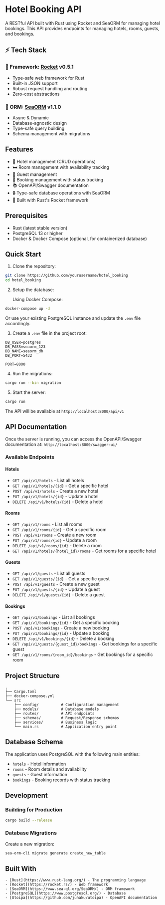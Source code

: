 # Hotel Booking API

A RESTful API built with Rust using Rocket and SeaORM for managing hotel bookings. This API provides endpoints for managing hotels, rooms, guests, and bookings.

## ⚡️ Tech Stack

### 🚀 Framework: [Rocket](https://rocket.rs/) v0.5.1
- Type-safe web framework for Rust
- Built-in JSON support
- Robust request handling and routing
- Zero-cost abstractions

### 🌊 ORM: [SeaORM](https://www.sea-ql.org/SeaORM/) v1.1.0
- Async & Dynamic
- Database-agnostic design
- Type-safe query building
- Schema management with migrations

## Features

- 🏨 Hotel management (CRUD operations)
- 🛏️ Room management with availability tracking
- 👥 Guest management
- 📅 Booking management with status tracking
- 📚 OpenAPI/Swagger documentation
- 🔒 Type-safe database operations with SeaORM
- 🚀 Built with Rust's Rocket framework

## Prerequisites

- Rust (latest stable version)
- PostgreSQL 13 or higher
- Docker & Docker Compose (optional, for containerized database)

## Quick Start

1. Clone the repository:
```bash
git clone https://github.com/yourusername/hotel_booking
cd hotel_booking
```

2. Setup the database:
   
   Using Docker Compose:
```bash
docker-compose up -d
```

   Or use your existing PostgreSQL instance and update the `.env` file accordingly.

3. Create a `.env` file in the project root:
```env
DB_USER=postgres
DB_PASS=seaorm_123
DB_NAME=seaorm_db
DB_PORT=5432

PORT=8000
```

4. Run the migrations:
```bash
cargo run --bin migration
```

5. Start the server:
```bash
cargo run
```

The API will be available at `http://localhost:8000/api/v1`

## API Documentation

Once the server is running, you can access the OpenAPI/Swagger documentation at:
`http://localhost:8000/swagger-ui/`

### Available Endpoints

#### Hotels
- `GET /api/v1/hotels` - List all hotels
- `GET /api/v1/hotels/{id}` - Get a specific hotel
- `POST /api/v1/hotels` - Create a new hotel
- `PUT /api/v1/hotels/{id}` - Update a hotel
- `DELETE /api/v1/hotels/{id}` - Delete a hotel

#### Rooms
- `GET /api/v1/rooms` - List all rooms
- `GET /api/v1/rooms/{id}` - Get a specific room
- `POST /api/v1/rooms` - Create a new room
- `PUT /api/v1/rooms/{id}` - Update a room
- `DELETE /api/v1/rooms/{id}` - Delete a room
- `GET /api/v1/hotels/{hotel_id}/rooms` - Get rooms for a specific hotel

#### Guests
- `GET /api/v1/guests` - List all guests
- `GET /api/v1/guests/{id}` - Get a specific guest
- `POST /api/v1/guests` - Create a new guest
- `PUT /api/v1/guests/{id}` - Update a guest
- `DELETE /api/v1/guests/{id}` - Delete a guest

#### Bookings
- `GET /api/v1/bookings` - List all bookings
- `GET /api/v1/bookings/{id}` - Get a specific booking
- `POST /api/v1/bookings` - Create a new booking
- `PUT /api/v1/bookings/{id}` - Update a booking
- `DELETE /api/v1/bookings/{id}` - Delete a booking
- `GET /api/v1/guests/{guest_id}/bookings` - Get bookings for a specific guest
- `GET /api/v1/rooms/{room_id}/bookings` - Get bookings for a specific room

## Project Structure

```
.
├── Cargo.toml
├── docker-compose.yml
└── src
    ├── config/          # Configuration management
    ├── models/          # Database models
    ├── routes/          # API endpoints
    ├── schemas/         # Request/Response schemas
    ├── services/        # Business logic
    └── main.rs          # Application entry point
```

## Database Schema

The application uses PostgreSQL with the following main entities:
- `hotels` - Hotel information
- `rooms` - Room details and availability
- `guests` - Guest information
- `bookings` - Booking records with status tracking

## Development

### Building for Production
```bash
cargo build --release
```

### Database Migrations

Create a new migration:
```bash
sea-orm-cli migrate generate create_new_table
```


## Built With
```
- [Rust](https://www.rust-lang.org/) - The programming language
- [Rocket](https://rocket.rs/) - Web framework
- [SeaORM](https://www.sea-ql.org/SeaORM/) - ORM framework
- [PostgreSQL](https://www.postgresql.org/) - Database
- [Utoipa](https://github.com/juhaku/utoipa) - OpenAPI documentation
```